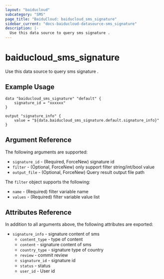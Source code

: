 ```yaml
---
layout: "baiducloud"
subcategory: "SMS"
page_title: "BaiduCloud: baiducloud_sms_signature"
sidebar_current: "docs-baiducloud-datasource-sms_signature"
description: |-
  Use this data source to query sms signature .
---
```


# baiducloud_sms_signature

Use this data source to query sms signature .

## Example Usage

```hcl
data "baiducloud_sms_signature" "default" {
	signature_id = "xxxxxx"
}

output "signature_info" {
 	value = "${data.baiducloud_sms_signature.default.signature_info}"
}
```

## Argument Reference

The following arguments are supported:

* `signature_id` - (Required, ForceNew) signature id
* `filter` - (Optional, ForceNew) only support filter string/int/bool value
* `output_file` - (Optional, ForceNew) Query result output file path

The `filter` object supports the following:

* `name` - (Required) filter variable name
* `values` - (Required) filter variable value list

## Attributes Reference

In addition to all arguments above, the following attributes are exported:

* `signature_info` - signature content of sms
  * `content_type` - type of content
  * `content` - signature content of sms
  * `country_type` - signature type of country
  * `review` - commit review
  * `signature_id` - signature id
  * `status` - status
  * `user_id` - User id


